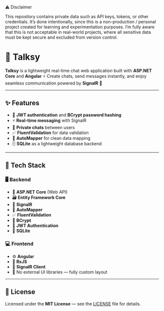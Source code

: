 ⚠️ Disclaimer

This repository contains private data such as API keys, tokens, or other credentials.
It’s done intentionally, since this is a non-production / personal project created for learning and experimentation purposes.
I’m fully aware that this is not acceptable in real-world projects, where all sensitive data must be kept secure and excluded from version control.

# 💬 Talksy

**Talksy** is a lightweight real-time chat web application built with **ASP.NET Core** and **Angular** ⚡
Create chats, send messages instantly, and enjoy seamless communication powered by **SignalR** 🚀

---

## ✨ Features

* 🔐 **JWT authentication** and **BCrypt password hashing**
* ⚡ **Real-time messaging** with SignalR
* 💭 **Private chats** between users
* ✅ **FluentValidation** for data validation
* 🔄 **AutoMapper** for clean data mapping
* 🗄️ **SQLite** as a lightweight database backend

---

## 🧩 Tech Stack

### 🖥️ Backend

* 🧱 **ASP.NET Core** (Web API)
* 🗃️ **Entity Framework Core**
* 🔔 **SignalR**
* 🔄 **AutoMapper**
* ✅ **FluentValidation**
* 🔐 **BCrypt**
* 🪪 **JWT Authentication**
* 💾 **SQLite**

### 💻 Frontend

* ⚙️ **Angular**
* 🔁 **RxJS**
* 🔔 **SignalR Client**
* 🎨 No external UI libraries — fully custom layout

---

## 📄 License

Licensed under the **MIT License** — see the [LICENSE](LICENSE) file for details.
